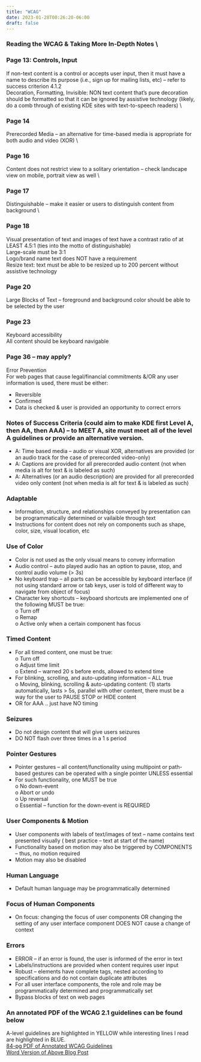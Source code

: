 ```yaml
---
title: "WCAG"
date: 2023-01-28T00:26:20-06:00
draft: false
---
```


### Reading the WCAG & Taking More In-Depth Notes \

### Page 13: Controls, Input 
If non-text content is a control or accepts user input, then it must have a name to describe its purpose (i.e., sign up for mailing lists, etc) – refer to success criterion 4.1.2 \
Decoration, Formatting, Invisible: NON text content that’s pure decoration should be formatted so that it can be ignored by assistive technology (likely, do a comb through of existing KDE sites with text-to-speech readers) \
### Page 14 
Prerecorded Media – an alternative for time-based media is appropriate for both audio and video (XOR) \
### Page 16 
Content does not restrict view to a solitary orientation – check landscape view on mobile, portrait view as well \
### Page 17 
Distinguishable – make it easier or users to distinguish content from background \
### Page 18 
Visual presentation of text and images of text have a contrast ratio of at LEAST 4.5:1 (ties into the motto of distinguishable) \
Large-scale must be 3:1 \
Logo/brand name text does NOT have a requirement \
Resize text: text must be able to be resized up to 200 percent without assistive technology  
### Page 20  
Large Blocks of Text – foreground and background color should be able to be selected by the user  
### Page 23  
Keyboard accessibility    
All content should be keyboard navigable   
### Page 36 – may apply?  
Error Prevention  
For web pages that cause legal/financial commitments &/OR any user information is used, there must be either:  
*	Reversible  
*	Confirmed  
*	Data is checked & user is provided an opportunity to correct errors  
### Notes of Success Criteria (could aim to make KDE first Level A, then AA, then AAA) – to MEET A, site must meet all of the level A guidelines or provide an alternative version.  
*	A: Time based media – audio or visual XOR, alternatives are provided (or an audio track for the case of prerecorded video-only)  
*	A: Captions are provided for all prerecorded audio content (not when media is alt for text & is labeled as such)  
*	A: Alternatives (or an audio description) are provided for all prerecorded video only content (not when media is alt for text & is labeled as such)  
### Adaptable  
*	Information, structure, and relationships conveyed by presentation can be programmatically determined or vailaible through text  
*	Instructions for content does not rely on components such as shape, color, size, visual location, etc  
### Use of Color  
*	Color is not used as the only visual means to convey information  
*	Audio control – auto played audio has an option to pause, stop, and control audio volume (> 3s)  
*	No keyboard trap – all parts can be accessible by keyboard interface (if not using standard arrow or tab keys, user is told of different way to navigate from object of focus)  
*	Character key shortcuts – keyboard shortcuts are implemented one of the following MUST be true:  
o	Turn off  
o	Remap  
o	Active only when a certain component has focus  
### Timed Content  
*	For all timed content, one must be true:  
o	Turn off  
o	Adjust time limit  
o	Extend – warned 20 s before ends, allowed to extend time  
*	For blinking, scrolling, and auto-updating information – ALL true  
o	Moving, blinking, scrolling & auto-updating content: (1) starts automatically, lasts > 5s, parallel with other content, there must be a way for the user to PAUSE STOP or HIDE content  
*	OR for AAA .. just have NO timing  
### Seizures  
*	Do not design content that will give users seizures  
*	DO NOT flash over three times in a 1 s period  
### Pointer Gestures  
*	Pointer gestures – all content/functionality using multipoint or path-based gestures can be operated with a  single pointer UNLESS essential  
*	For such functionality, one MUST be true  
o	No down-event  
o	Abort or undo  
o	Up reversal  
o	Essential – function for the down-event is REQUIRED  
### User Components & Motion  
*	User components with labels of text/images of text – name contains text presented visually ( best practice – text at start of the name)  
*	Functionality based on motion may also be triggered by COMPONENTS – thus, no motion required  
*	Motion may also be disabled  
### Human Language   
*	Default human language may be programmatically determined  
### Focus of Human Components   
*	On focus: changing the focus of user components OR changing the setting of any user interface component DOES NOT cause a change of context  
### Errors  
*	ERROR – if an error is found, the user is informed of the error in text  
*	Labels/instructions are provided when content requires user input  
*	Robust – elements have complete tags, nested according to specifications and do not contain duplicate attributes   
*	For all user interface components, the role and role may be programmatically determined and programmatically set  
*	Bypass blocks of text on web pages  

### An annotated PDF of the WCAG 2.1 guidelines can be found below  
A-level guidelines are highlighted in YELLOW while interesting lines I read are highlighted in BLUE.  
[84-pg PDF of Annotated WCAG Guidelines](http://victoriaemily.github.io/KDE/img/WCAG_Guidelines.pdf)  
[Word Version of Above Blog Post](http://victoriaemily.github.io/KDE/img/KDE.docx)  

